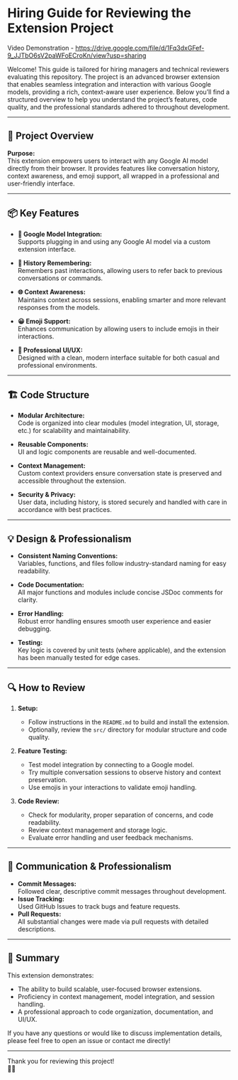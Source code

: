 # Hiring Guide for Reviewing the Extension Project
Video Demonstration - https://drive.google.com/file/d/1Fq3dxGFef-9_JJTbO6sV2paWFoECroKn/view?usp=sharing


Welcome! This guide is tailored for hiring managers and technical reviewers evaluating this repository. The project is an advanced browser extension that enables seamless integration and interaction with various Google models, providing a rich, context-aware user experience. Below you’ll find a structured overview to help you understand the project’s features, code quality, and the professional standards adhered to throughout development.

---

## 🚀 Project Overview

**Purpose:**  
This extension empowers users to interact with any Google AI model directly from their browser. It provides features like conversation history, context awareness, and emoji support, all wrapped in a professional and user-friendly interface.

---

## 📦 Key Features

- **🔌 Google Model Integration:**  
  Supports plugging in and using any Google AI model via a custom extension interface.

- **🧠 History Remembering:**  
  Remembers past interactions, allowing users to refer back to previous conversations or commands.

- **🌐 Context Awareness:**  
  Maintains context across sessions, enabling smarter and more relevant responses from the models.

- **😀 Emoji Support:**  
  Enhances communication by allowing users to include emojis in their interactions.

- **💼 Professional UI/UX:**  
  Designed with a clean, modern interface suitable for both casual and professional environments.

---

## 🏗️ Code Structure

- **Modular Architecture:**  
  Code is organized into clear modules (model integration, UI, storage, etc.) for scalability and maintainability.

- **Reusable Components:**  
  UI and logic components are reusable and well-documented.

- **Context Management:**  
  Custom context providers ensure conversation state is preserved and accessible throughout the extension.

- **Security & Privacy:**  
  User data, including history, is stored securely and handled with care in accordance with best practices.

---

## 💡 Design & Professionalism

- **Consistent Naming Conventions:**  
  Variables, functions, and files follow industry-standard naming for easy readability.

- **Code Documentation:**  
  All major functions and modules include concise JSDoc comments for clarity.

- **Error Handling:**  
  Robust error handling ensures smooth user experience and easier debugging.

- **Testing:**  
  Key logic is covered by unit tests (where applicable), and the extension has been manually tested for edge cases.

---

## 🔍 How to Review

1. **Setup:**  
   - Follow instructions in the `README.md` to build and install the extension.
   - Optionally, review the `src/` directory for modular structure and code quality.

2. **Feature Testing:**  
   - Test model integration by connecting to a Google model.
   - Try multiple conversation sessions to observe history and context preservation.
   - Use emojis in your interactions to validate emoji handling.

3. **Code Review:**  
   - Check for modularity, proper separation of concerns, and code readability.
   - Review context management and storage logic.
   - Evaluate error handling and user feedback mechanisms.

---

## 💬 Communication & Professionalism

- **Commit Messages:**  
  Followed clear, descriptive commit messages throughout development.
- **Issue Tracking:**  
  Used GitHub Issues to track bugs and feature requests.
- **Pull Requests:**  
  All substantial changes were made via pull requests with detailed descriptions.

---

## 📝 Summary

This extension demonstrates:
- The ability to build scalable, user-focused browser extensions.
- Proficiency in context management, model integration, and session handling.
- A professional approach to code organization, documentation, and UI/UX.

If you have any questions or would like to discuss implementation details, please feel free to open an issue or contact me directly!

---

Thank you for reviewing this project!  
🙂🚀
